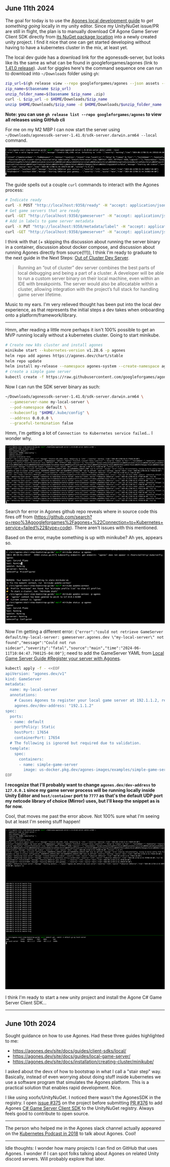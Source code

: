 ## June 11th 2024
The goal for today is to use the [Agones local development guide](https://agones.dev/site/docs/guides/client-sdks/local/) to _get something going_ locally in my unity editor. Since my UnityNuGet issue/PR are still in flight, the plan is to manually download C# Agone Game Server Client SDK directly from [its NuGet package location](https://www.nuget.org/packages/AgonesSDK) into a newly created unity project. I find it nice that one can get started developing without having to have a kubernetes cluster in the mix, at least yet.

The local dev guide has a download link for the agonessdk-server, but looks like its the same as what can be found in googleforgames/agones (link to [1.41.0 release](https://github.com/googleforgames/agones/releases/tag/v1.41.0)). Just for giggles here's the command sequence one can run to download into `~/Downloads` folder using `gh`:
```bash
zip_url=$(gh release view --repo googleforgames/agones --json assets --jq '.assets[] | select(.name | contains("agonessdk-server-")) | .url')
zip_name=$(basename $zip_url)
unzip_folder_name=$(basename $zip_name .zip)
curl -L $zip_url -o $HOME/Downloads/$zip_name
unzip $HOME/Downloads/$zip_name -d $HOME/Downloads/$unzip_folder_name
```
__Note: you can use `gh release list --repo googleforgames/agones` to view all releases using GitHub cli__

For me on my M2 MBP I can now start the server using `~/Downloads/agonessdk-server-1.41.0/sdk-server.darwin.arm64 --local` command.

![first-time-starting-serversdk-locally.png](media/first-time-starting-serversdk-locally.png)

The guide spells out a couple `curl` commands to interact with the Agones process:
```bash
# Indicate ready
curl -X POST "http://localhost:9358/ready" -H "accept: application/json" -H "Content-Type: application/json" -d "{}"
# Get game servers that are ready
curl -GET "http://localhost:9358/gameserver" -H "accept: application/json"
# Add in labels to game server metadata
curl -X PUT "http://localhost:9358/metadata/label" -H "accept: application/json" -H "Content-Type: application/json" -d "{ \"key\": \"foo\", \"value\": \"bar\"}"
curl -GET "http://localhost:9358/gameserver" -H "accept: application/json"
```

I think with that (+ skipping ths discussion about running the server binary in a container, discussion about docker compose, and discussion about running Agones directly from source(!!!)), I think I'm ready to graduate to the next guide in the Next Steps: [Out of Cluster Dev Server](https://agones.dev/site/docs/advanced/out-of-cluster-dev-server/).

> Running an “out of cluster” dev server combines the best parts of local debugging and being a part of a cluster. A developer will be able to run a custom server binary on their local machine, even within an IDE with breakpoints. The server would also be allocatable within a cluster, allowing integration with the project’s full stack for handling game server lifetime.

Music to my ears. I'm very relieved thought has been put into the local dev experience, as that represents the initial steps a dev takes when onboarding onto a platform/framework/library.

---

Hmm, after reading a little more perhaps it isn't 100% possible to get an MVP running locally without a kubernetes cluster. Going to start minikube.

```bash
# Create new k8s cluster and install agones
minikube start --kubernetes-version v1.28.6 -p agones
helm repo add agones https://agones.dev/chart/stable
helm repo update
helm install my-release --namespace agones-system --create-namespace agones/agones
# create a simple game server
kubectl create -f https://raw.githubusercontent.com/googleforgames/agones/release-1.41.0/examples/simple-game-server/gameserver.yaml
```

Now I can run the SDK server binary as such:
```bash
~/Downloads/agonessdk-server-1.41.0/sdk-server.darwin.arm64 \
  --gameserver-name my-local-server \
  --pod-namespace default \
  --kubeconfig "$HOME/.kube/config" \
  --address 0.0.0.0 \
  --graceful-termination false
```

Hmm, I'm getting a lot of `Connection to Kubernetes service failed`... I wonder why.

![issue-connecting-to-minikube-cluster.png](media/issue-connecting-to-minikube-cluster.png)

Search for error in Agones github repo reveals where in source code this fires off from (https://github.com/search?q=repo%3Agoogleforgames%2Fagones+%22Connection+to+Kubernetes+service+failed%22&type=code). There aren't issues with this mentioned.

Based on the error, maybe something is up with minikube? Ah yes, appears so.

![somehow-minikube-misconfigured-but-now-fix.png](media/somehow-minikube-misconfigured-but-now-fix.png)

Now I'm getting a different error: `{"error":"could not retrieve GameServer default/my-local-server: gameserver.agones.dev \"my-local-server\" not found","message":"Could not run sidecar","severity":"fatal","source":"main","time":"2024-06-11T10:04:47.790125-04:00"}`; need to add the GameServer YAML from [Local Game Server Guide #Register your server with Agones](https://agones.dev/site/docs/guides/local-game-server/). 

```bash
kubectl apply -f - <<EOF
apiVersion: "agones.dev/v1"
kind: GameServer
metadata:
  name: my-local-server
  annotations:
    # Causes Agones to register your local game server at 192.1.1.2, replace with your server's IP address.
    agones.dev/dev-address: "192.1.1.2"
spec:
  ports:
  - name: default
    portPolicy: Static
    hostPort: 17654
    containerPort: 17654
  # The following is ignored but required due to validation.
  template:
    spec:
      containers:
      - name: simple-game-server
        image: us-docker.pkg.dev/agones-images/examples/simple-game-server:0.32
EOF
```
__I recognize that I'll probably want to change `agones.dev/dev-address` to `127.0.0.1` since my game server process will be running locally inside Unity Editor and `host/container` port to `7777` as that's the default UDP port my netcode library of choice (Mirror) uses, but I'll keep the snippet as is for now.__

Cool, that moves me past the error above. Not 100% sure what I'm seeing but at least I'm seeing stuff happen!

![success-out-of-cluster.png](media/success-out-of-cluster.png)

I think I'm ready to start a new unity project and install the Agone C# Game Server Client SDK...

---


## June 10th 2024
Sought guidance on how to use Agones. Had these three guides highlighted to me:
- https://agones.dev/site/docs/guides/client-sdks/local/
- https://agones.dev/site/docs/guides/local-game-server/
- https://agones.dev/site/docs/installation/creating-cluster/minikube/

I asked about the devx of how to bootstrap in what I call a "stair step" way. Basically, instead of even worrying about doing stuff inside kubernetes we use a software program that simulates the Agones platform. This is a practical solution that enables rapid development. Nice.

I like using xoofx/UnityNuGet. I noticed there wasn't the AgonesSDK in the registry. I open [issue #375](https://github.com/xoofx/UnityNuGet/issues/375) on the project before submitting [PR #376](https://github.com/xoofx/UnityNuGet/pull/376) to add Agones [C# Game Server Client SDK](https://agones.dev/site/docs/guides/client-sdks/csharp/) to the UnityNuGet registry. Always feels good to contribute to open source.

---

The person who helped me in the Agones slack channel actually appeared on the [Kubernetes Podcast in 2018](https://kubernetespodcast.com/episode/026-agones/) to talk about Agones. Cool!

---

Idle thoughts: I wonder how many projects I can find on GitHub that uses Agones. I wonder if I can spot folks talking about Agones on related Unity discord servers. Will probably explore that later.
